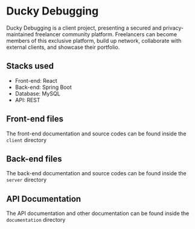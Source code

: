 # Ducky Debugging
Ducky Debugging is a client project, presenting a secured and privacy-maintained freelancer community platform. Freelancers can become members of this exclusive platform, build up network, collaborate with external clients, and showcase their portfolio.

## Stacks used
- Front-end: React
- Back-end: Spring Boot
- Database: MySQL
- API: REST

## Front-end files
The front-end  documentation and source codes can be found inside the `client` directory

## Back-end files
The back-end  documentation and source codes can be found inside the `server` directory

## API Documentation
The API  documentation and other documentation can be found inside the `documentation` directory
